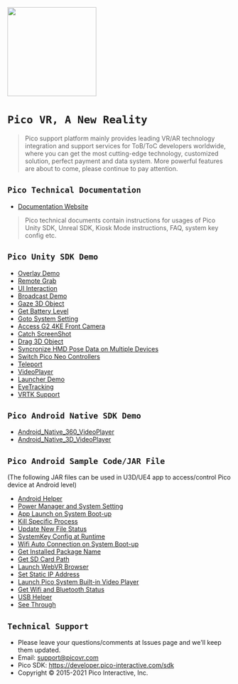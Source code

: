 <a href="https://www.picovr.com"> <img src="https://github.com/PicoSupport/PicoSupport/blob/master/Pico.jpg" width="200"/> </a>

# `Pico VR, A New Reality`

>Pico support platform mainly provides leading VR/AR technology integration and support services for ToB/ToC developers worldwide, where you can get the most cutting-edge technology, customized solution, perfect payment and data system. More powerful features are about to come, please continue to pay attention.

## `Pico Technical Documentation`

* [Documentation Website](http://us-dev.picovr.com/document/doc)

> Pico technical documents contain instructions for usages of Pico Unity SDK, Unreal SDK, Kiosk Mode instructions, FAQ, system key config etc.

## `Pico Unity SDK Demo`

* [Overlay  Demo][17]
* [Remote Grab][16]
* [UI Interaction][15]
* [Broadcast Demo][13]
* [Gaze 3D Object][01]
* [Get Battery Level][02]
* [Goto System Setting][03]
* [Access G2 4KE Front Camera][04]
* [Catch ScreenShot][05]
* [Drag 3D Object][06]
* [Syncronize HMD Pose Data on Multiple Devices][07]
* [Switch Pico Neo Controllers][08]
* [Teleport][09]
* [VideoPlayer][10]
* [Launcher Demo][11]
* [EyeTracking][12]
* [VRTK Support][14]

[01]: https://github.com/picoxr/Unity_Demo_Gaze3dObject
[02]: https://github.com/picoxr/Unity_Demo_GetBattertyLevel
[03]: https://github.com/picoxr/Unity_GotoSystemSetting
[04]: https://github.com/picoxr/access-g2-4ke-front-camera
[05]: https://github.com/picoxr/Unity_Demo_ScreenShot
[06]: https://github.com/picoxr/Unity_Demo_Drag3DObject
[07]: https://github.com/picoxr/Unity_Demo_SyncronizeHMDPoseDataonMultipleDevices
[08]: https://github.com/picoxr/Unity_Demo_SwitchPicoNeoControllers
[09]: https://github.com/picoxr/teleport
[10]: https://github.com/picoxr/VideoPlayer
[11]: https://github.com/picoxr/Launcher-Demo
[12]: https://github.com/picoxr/EyeTracking
[13]: https://github.com/picoxr/Broadcast
[14]: https://github.com/picoxr/VRTK-Support
[15]: https://github.com/picoxr/UI_Interaction     
[16]: https://github.com/picoxr/RemoteGrab
[17]: https://github.com/picoxr/Overlay-Demo


## `Pico Android Native SDK Demo`

* [Android_Native_360_VideoPlayer](https://github.com/picoxr/Android_Native_360_VideoPlayer)
* [Android_Native_3D_VideoPlayer](https://github.com/picoxr/Android_Native_3D_VideoPlayer)


## `Pico Android Sample Code/JAR File`
  (The following JAR files can be used in U3D/UE4 app to access/control Pico device at Android level)
* [Android Helper](https://github.com/picoxr/AndroidHelper)   
* [Power Manager and System Setting](https://github.com/picoxr/PicoPowerManager)
* [App Launch on System Boot-up](https://github.com/picoxr/BootComplete)
* [Kill Specific Process](https://github.com/picoxr/KillApplication)
* [Update New File Status](https://github.com/picoxr/UptateFileStatus)
* [SystemKey Config at Runtime](https://github.com/picoxr/PicoKeyConfig)
* [Wifi Auto Connection on System Boot-up](https://github.com/picoxr/PicoWifiManager)
* [Get Installed Package Name](https://github.com/picoxr/PackageNameManager)
* [Get SD Card Path](https://github.com/picoxr/SDCardManager)
* [Launch WebVR Browser](https://github.com/picoxr/LauncherWebVR)
* [Set Static IP Address](https://github.com/picoxr/PicoIPAddress)
* [Launch Pico System Built-in Video Player](https://github.com/picoxr/PicoPlayManager)
* [Get Wifi and Bluetooth Status](https://github.com/picoxr/WifiAndBluetooth)
* [USB Helper](https://github.com/picoxr/USBHelper)   
* [See Through](https://github.com/picoxr/SeeThrough)  


## `Technical Support`

- Please leave your questions/comments at Issues page and we'll keep them updated.
- Email:  support@picovr.com
- Pico SDK: https://developer.pico-interactive.com/sdk
- Copyright © 2015-2021 Pico Interactive, Inc.

